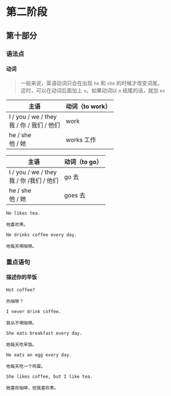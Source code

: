 # 第二阶段

## 第十部分

### 语法点

#### 动词

> 一般来说，英语动词只会在出现 `he` 和 `she` 的时候才改变词尾。  
> 这时，可以在动词后面加上 `s`。如果动词以 `o` 结尾的话，就加 `es`

| 主语                                           | 动词（to work） |
| ---------------------------------------------- | --------------- |
| I / you / we / they <br> 我 / 你 / 我们 / 他们 | work            |
| he / she <br> 他 / 她                          | works 工作      |

| 主语                                          | 动词（to go） |
| --------------------------------------------- | ------------- |
| I / you / we / they <br> 我 / 你 /我们 / 他们 | go 去         |
| he / she <br> 他 / 她                         | goes 去       |

```text
He likes tea.

他喜欢茶。
```

```text
He drinks coffee every day.

他每天喝咖啡。
```

### 重点语句

#### 描述你的早饭

```text
Hot coffee?

热咖啡？
```

```text
I never drink coffee.

我从不喝咖啡。
```

```text
She eats breakfast every day.

她每天吃早饭。
```

```text
He eats an egg every day.

他每天吃一个鸡蛋。
```

```text
She likes coffee, but I like tea.

她喜欢咖啡，但我喜欢茶。
```
